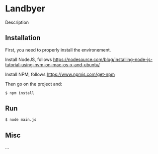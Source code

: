 # Landbyer

Description


## Installation

First, you need to properly install the environement.

Install NodeJS, follows https://nodesource.com/blog/installing-node-js-tutorial-using-nvm-on-mac-os-x-and-ubuntu/

Install NPM, follows https://www.npmjs.com/get-npm

Then go on the project and:

```sh
$ npm install
```


## Run

```sh
$ node main.js
```


## Misc

...